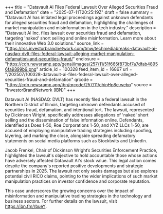 +++
title = "Datavault AI Files Federal Lawsuit Over Alleged Securities Fraud and Defamation"
date = "2025-07-11T20:25:19Z"
draft = false
summary = "Datavault AI has initiated legal proceedings against unknown defendants for alleged securities fraud and defamation, highlighting the challenges of market manipulation and misinformation in the tech industry."
description = "Datavault AI Inc. files lawsuit over securities fraud and defamation, targeting 'naked' short selling and online misinformation. Learn more about their innovative Web 3.0 solutions."
source_link = "https://rss.investorbrandnetwork.com/tmw/techmediabreaks-datavault-ai-nasdaq-dvlt-files-federal-lawsuit-alleging-market-manipulation-defamation-and-securities-fraud/"
enclosure = "https://cdn.newsramp.app/genai/images/257/11/51f665f873bf7a7dfab48956fa9899b9.png"
article_id = 100328
feed_item_id = 16867
url = "/202507/100328-datavault-ai-files-federal-lawsuit-over-alleged-securities-fraud-and-defamation"
qrcode = "https://cdn.newsramp.app/ibn/qrcode/257/11/chipHp8e.webp"
source = "InvestorBrandNetwork (IBN)"
+++

<p>Datavault AI (NASDAQ: DVLT) has recently filed a federal lawsuit in the Northern District of Illinois, targeting unknown defendants accused of securities fraud, defamation, and intentional tort. The lawsuit, represented by Dickinson Wright, specifically addresses allegations of 'naked' short selling and the dissemination of false information online. Defendants, identified as Does 1-50, Roe Corporations 1-50, and XYZ LLCs 1-50, are accused of employing manipulative trading strategies including spoofing, layering, and marking the close, alongside spreading defamatory statements on social media platforms such as Stocktwits and LinkedIn.</p><p>Jacob Frenkel, Chair of Dickinson Wright’s Securities Enforcement Practice, highlighted the lawsuit's objective to hold accountable those whose actions have adversely affected Datavault AI's stock value. This legal action comes despite the company's reported positive developments and strategic partnerships in 2025. The lawsuit not only seeks damages but also explores potential civil RICO claims, pointing to the wider implications of such market manipulation practices on investor confidence and corporate reputation.</p><p>This case underscores the growing concerns over the impact of misinformation and manipulative trading strategies in the technology and business sectors. For further details on the lawsuit, visit <a href='https://ibn.fm/rbueY' rel='nofollow' target='_blank'>https://ibn.fm/rbueY</a>.</p>